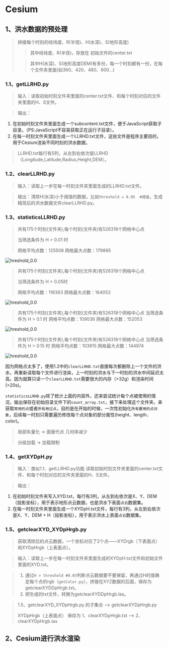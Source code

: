 # Cesium

## 1、洪水数据的预处理

> 拼接每个时刻的经纬度、R(半径)、H(水深)、S(地形高度)
>
> > 其中经纬度、R(半径)，存放在 初始文件的center.txt
>
> > 其中H(水深)、S(地形高度DEM)有多份，每一个时刻都有一份，在每个文件夹里面(如360、420、480、600...)

### 1.1、getLLRHD.py

> 输入：读取初始时刻文件夹里面的center.txt文件、和每个时刻对应的文件夹里面的H、S文件。

> 输出：

1. 在初始时刻文件夹里面生成一个subcontent.txt文件，便于JavaScript获取子目录。（PS:JavaScript不容易获取正在运行子目录）。
2. 在每一时刻文件夹里面生成一个LLRHD.txt文件，这些文件是程序主要目的，用于Cesium渲染不同时刻的洪水数据。

> LLRHD.txt每行有5列，从左到右依次是LLRHD（Longitude,Latitude,Radius,Height,DEM）。

### 1.2、clearLLRHD.py

> 输入：读取上一步在每一时刻文件夹里面生成的LLRHD.txt文件。

> 输出：清除H(水深)小于阈值的数据，比如`threshold = 0.05  #阈值`，生成精简后的洪水数据文件clearLLRHD.py。

### 1.3、statisticsLLRHD.py

> 共有175个时刻(文件夹),每个时刻(文件夹)有526318个网格中心点
>
> 当筛选条件为 H > 0.01 时
>
> 网格平均点数：125508
> 网格最大点数：179895

![hreshold_0.0](.\flood\30jiami\0\threshold_0.01.png)



> 共有175个时刻(文件夹),每个时刻(文件夹)有526318个网格中心点
>
> 当筛选条件为 H > 0.05时
>
> 网格平均点数：116363
> 网格最大点数：164053

![hreshold_0.0](.\flood\30jiami\0\threshold_0.05.png)

> 共有175个时刻(文件夹),每个时刻(文件夹)有526318个网格中心点
> 当筛选条件为 H > 0.1 时
> 网格平均点数：109036
> 网格最大点数：152053

![hreshold_0.0](.\flood\30jiami\0\threshold_0.1.png)

> 共有175个时刻(文件夹),每个时刻(文件夹)有526318个网格中心点
> 当筛选条件为 H > 0.15 时
> 网格平均点数：103915
> 网格最大点数：144974

![hreshold_0.0](.\flood\30jiami\0\threshold_0.15.png)

因为网格点太多了，使用1.2中的`clearLLRHD.txt`直接每次都删除上一个文件的洪水，再重新读取每个文件进行渲染，上一时刻的洪水与下一时刻的洪水中间延迟太高。因为就算只读一个`clearLLRHD.txt`需要很大的内存（>32g）和渲染时间(>20s)。

`statisticsLLRHD.py`除了统计上面的内容外，还来尝试统计每个点被使用的情况，输出保存在初始目录文件下的`count_array.txt`，接下来处理这个文件夹，来获取`常用的点`或者`所有用过点`，目的是在开始的时候，一次性初始化`所有要用的点对象`，后续每一时刻只需要遍历修改每个点对象的部分属性(height、length、color)。

> 局部矢量化 -> 面替代点 几何体减少      
>
> 分级加载 -> 加载限制

### 1.4、getXYDpH.py

> 输入：类似1.1、getLLRHD.py功能    读取初始时刻文件夹里面的center.txt文件、和每个时刻对应的文件夹里面的H、S文件。

> 输出： 

1. 在初始时刻文件夹写入XYD.txt，每行有3列，从左到右依次是X、Y、DEM（投影坐标），用于表示地形点云数据，也是洪水下表面`点云`数据集。
2. 在每一时刻文件夹里面生成一个XYDpH.txt文件，每行有3列，从左到右依次是X、Y、DEM + H（投影坐标），用于表示洪水上表面`点云`数据集。

### 1.5、getclearXYD_XYDpHrgb.py

> 获取清除后的点云数据，一个坐标对应了2个点——XYDrgb（下表面点）和XYDpHrgb（上表面点）。

> 输入：读取上一步在每一时刻文件夹里面生成的XYDpH.txt文件和初始文件里面的XYD.txt。

> 1. 通过`H > threshold #0.05`判断点云数据要不要保留，再通过H的值确定每个点的rgb（`getColor.py`），拼接在XYZ数据的后面，保存为getclearXYDDpHrgb.txt。
> 2. 把生成的txt文件，转换为getclearXYDDpHrgb.las。

> 1.5、getclearXYD_XYDpHrgb.py 的子集合 --> getclearXYDpHrgb.py
>
> XYDpHrgb（上表面点）  保存为  1、clearXYDpHrgb.txt  -->  2、clearXYDpHrgb.las  

## 2、Cesium进行洪水渲染